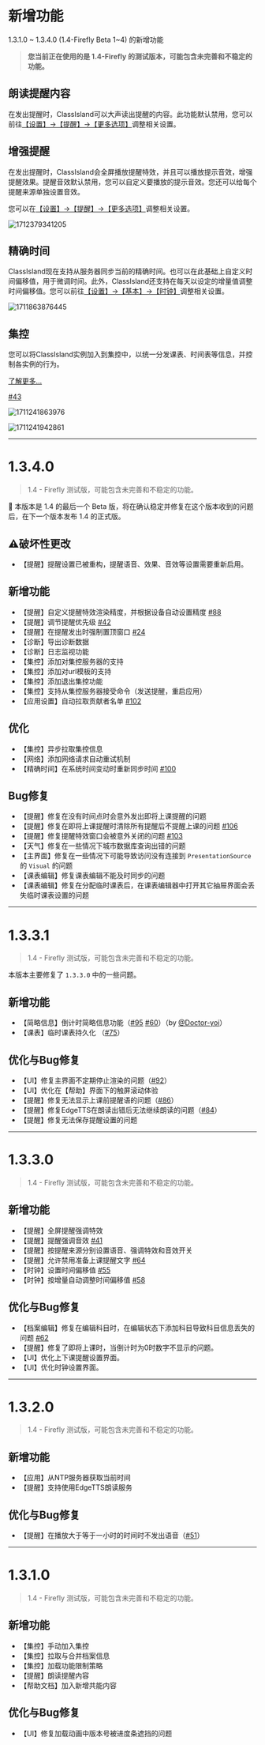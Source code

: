 # 新增功能

1.3.1.0 ~ 1.3.4.0 (1.4-Firefly Beta 1~4) 的新增功能

> **您当前正在使用的是 1.4-Firefly 的测试版本，可能包含未完善和不稳定的功能。**

## 朗读提醒内容

在发出提醒时，ClassIsland可以大声读出提醒的内容。此功能默认禁用，您可以前往[【设置】->【提醒】->【更多选项】](ci://app/settings/notification)调整相关设置。

## 增强提醒

在发出提醒时，ClassIsland会全屏播放提醒特效，并且可以播放提示音效，增强提醒效果。提醒音效默认禁用，您可以自定义要播放的提示音效。您还可以给每个提醒来源单独设置音效。

您可以在[【设置】->【提醒】->【更多选项】](ci://app/settings/notification)调整相关设置。

![1712379341205](pack://application:,,,/ClassIsland;component/Assets/Documents/image/ChangeLog/1712379341205.png)

## 精确时间

ClassIsland现在支持从服务器同步当前的精确时间。也可以在此基础上自定义时间偏移值，用于微调时间。此外，ClassIsland还支持在每天以设定的增量值调整时间偏移值。您可以前往[【设置】->【基本】->【时钟】](ci://app/settings/general)调整相关设置。

![1711863876445](pack://application:,,,/ClassIsland;component/Assets/Documents/image/ChangeLog/1711863876445.png)

## 集控

您可以将ClassIsland实例加入到集控中，以统一分发课表、时间表等信息，并控制各实例的行为。

[了解更多…](https://github.com/HelloWRC/ClassIsland/wiki/%E9%9B%86%E6%8E%A7)

[#43](https://github.com/HelloWRC/ClassIsland/issues/43)

![1711241863976](pack://application:,,,/ClassIsland;component/Assets/Documents/image/ChangeLog/1711241863976.png)

![1711241942861](pack://application:,,,/ClassIsland;component/Assets/Documents/image/ChangeLog/1711241942861.png)



***


# 1.3.4.0

> 1.4 - Firefly 测试版，可能包含未完善和不稳定的功能。

🎉 本版本是 1.4 的最后一个 Beta 版，将在确认稳定并修复在这个版本收到的问题后，在下一个版本发布 1.4 的正式版。

## ⚠️破坏性更改

- 【提醒】提醒设置已被重构，提醒语音、效果、音效等设置需要重新启用。

## 新增功能
- 【提醒】自定义提醒特效渲染精度，并根据设备自动设置精度 [#88](https://github.com/HelloWRC/ClassIsland/issues/88)
- 【提醒】调节提醒优先级 [#42](https://github.com/HelloWRC/ClassIsland/issues/42)
- 【提醒】在提醒发出时强制置顶窗口 [#24](https://github.com/HelloWRC/ClassIsland/issues/24)
- 【诊断】导出诊断数据
- 【诊断】日志监视功能
- 【集控】添加对集控服务器的支持
- 【集控】添加对url模板的支持
- 【集控】添加退出集控功能
- 【集控】支持从集控服务器接受命令（发送提醒，重启应用）
- 【应用设置】自动拉取贡献者名单 [#102](https://github.com/HelloWRC/ClassIsland/issues/102)

## 优化
- 【集控】异步拉取集控信息
- 【网络】添加网络请求自动重试机制
- 【精确时间】在系统时间变动时重新同步时间 [#100](https://github.com/HelloWRC/ClassIsland/issues/100)

## Bug修复
- 【提醒】修复在没有时间点时会意外发出即将上课提醒的问题
- 【提醒】修复在即将上课提醒时清除所有提醒后不提醒上课的问题 [#106](https://github.com/HelloWRC/ClassIsland/issues/106)
- 【提醒】修复提醒特效窗口会被意外关闭的问题 [#103](https://github.com/HelloWRC/ClassIsland/issues/103)
- 【天气】修复在一些情况下城市数据库查询出错的问题
- 【主界面】修复在一些情况下可能导致访问没有连接到 `PresentationSource` 的 `Visual` 的问题
- 【课表编辑】修复课表编辑不能及时同步的问题
- 【课表编辑】修复在分配临时课表后，在课表编辑器中打开其它抽屉界面会丢失临时课表设置的问题


***


# 1.3.3.1

> 1.4 - Firefly 测试版，可能包含未完善和不稳定的功能。

本版本主要修复了 `1.3.3.0` 中的一些问题。

## 新增功能
- 【简略信息】倒计时简略信息功能（[#95](https://github.com/HelloWRC/ClassIsland/pull/95) [#60](https://github.com/HelloWRC/ClassIsland/issues/60)）（by [@Doctor-yoi](https://github.com/Doctor-yoi)）
- 【课表】临时课表持久化 （[#75](https://github.com/HelloWRC/ClassIsland/issues/75)）

## 优化与Bug修复
- 【UI】修复主界面不定期停止渲染的问题（[#92](https://github.com/HelloWRC/ClassIsland/issues/92)）
- 【UI】优化在【帮助】界面下的触屏滚动体验
- 【提醒】修复无法显示上课前提醒语的问题（[#86](https://github.com/HelloWRC/ClassIsland/issues/86)）
- 【提醒】修复EdgeTTS在朗读出错后无法继续朗读的问题（[#84](https://github.com/HelloWRC/ClassIsland/issues/84)）
- 【提醒】修复无法保存提醒设置的问题


***


# 1.3.3.0

> 1.4 - Firefly 测试版，可能包含未完善和不稳定的功能。

## 新增功能

- 【提醒】全屏提醒强调特效 
- 【提醒】提醒强调音效 [#41](https://github.com/HelloWRC/ClassIsland/issues/41)
- 【提醒】按提醒来源分别设置语音、强调特效和音效开关 
- 【提醒】允许禁用准备上课提醒文字 [#64](https://github.com/HelloWRC/ClassIsland/issues/64)
- 【时钟】设置时间偏移值 [#55](https://github.com/HelloWRC/ClassIsland/issues/55)
- 【时钟】按增量自动调整时间偏移值 [#58](https://github.com/HelloWRC/ClassIsland/issues/58)

## 优化与Bug修复
- 【档案编辑】修复在编辑科目时，在编辑状态下添加科目导致科目信息丢失的问题 [#62](https://github.com/HelloWRC/ClassIsland/issues/62)
- 【提醒】修复了即将上课时，当倒计时为0时数字不显示的问题。
- 【UI】优化上下课提醒设置界面。
- 【UI】优化时钟设置界面。

***


# 1.3.2.0

> 1.4 - Firefly 测试版，可能包含未完善和不稳定的功能。

## 新增功能
- 【应用】从NTP服务器获取当前时间
- 【提醒】支持使用EdgeTTS朗读服务

## 优化与Bug修复
- 【提醒】在播放大于等于一小时的时间时不发出语音（[#51](https://github.com/HelloWRC/ClassIsland/issues/51)）



***


# 1.3.1.0

> 1.4 - Firefly 测试版，可能包含未完善和不稳定的功能。

## 新增功能
- 【集控】手动加入集控
- 【集控】拉取与合并档案信息
- 【集控】加载功能限制策略
- 【提醒】朗读提醒内容
- 【帮助文档】加入新增共能内容

## 优化与Bug修复
- 【UI】修复加载动画中版本号被进度条遮挡的问题
